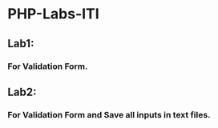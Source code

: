 # PHP-Labs-ITI
## Lab1: 
### For Validation Form.
## Lab2:
### For Validation Form and Save all inputs in text files.
